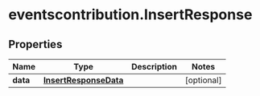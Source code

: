 # eventscontribution.InsertResponse

## Properties

Name | Type | Description | Notes
------------ | ------------- | ------------- | -------------
**data** | [**InsertResponseData**](InsertResponseData.md) |  | [optional] 


